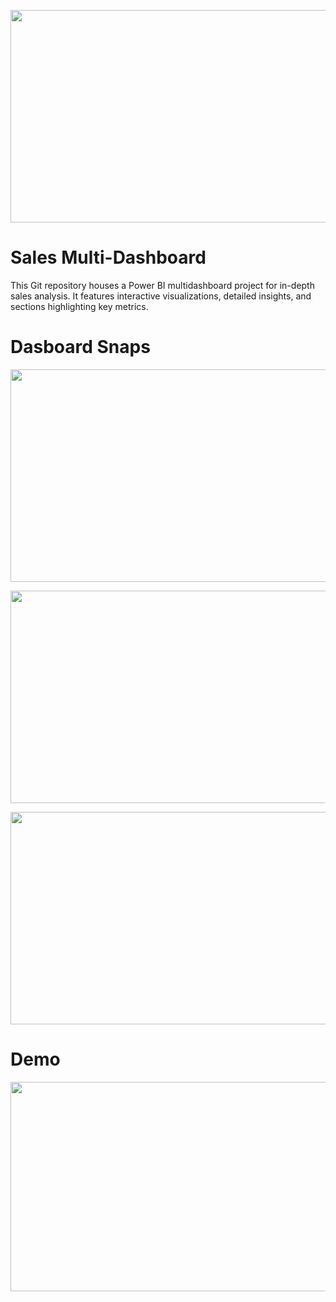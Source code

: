 <p align="center" >
  <img src="https://github.com/Tahascommit/Multidashboard_Sales/blob/efa3b55db2dcf8dbd69071f44b2259d9746a2079/assets/Cover_image.png" width="703" height="340">
</p >


# Sales Multi-Dashboard
This Git repository houses a Power BI multidashboard project for in-depth sales analysis. It features interactive visualizations, detailed insights, and sections highlighting key metrics.

# Dasboard Snaps

<p align="center">
  <img src="https://github.com/Tahascommit/PowerBI-Sales_Multi-Dashboard/blob/8e9da51bc42c41c144ac3cd48b5a4329c156b8c7/assets/snap_1.PNG" width="703" height="340">
</p >

<p align="center">
  <img src="https://github.com/Tahascommit/PowerBI-Sales_Multi-Dashboard/blob/8e9da51bc42c41c144ac3cd48b5a4329c156b8c7/assets/snap_2.PNG" width="703" height="340">
</p >

<p align="center">
  <img src="https://github.com/Tahascommit/PowerBI-Sales_Multi-Dashboard/blob/8e9da51bc42c41c144ac3cd48b5a4329c156b8c7/assets/snap_3.PNG" width="703" height="340">
</p >

# Demo
<img src="https://github.com/Tahascommit/Multidashboard_Sales/blob/7995df273a7836ba12510a663db667b75db13a60/assets/BI-demo.gif" width="602" height="335">

